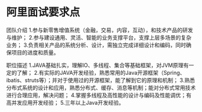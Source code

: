 # 阿里面试要求点
团队介绍
1.参与新零售增值系统（金融，交易，内容，互动），和技术产品的研发与维护；
2.参与建设通用、灵活、智能的业务支撑平台，支撑上层多场景的复杂业务；
3.负责相关产品的系统分析、设计，需独立完成详细设计和编码，同时确保项目的进度和质量。


职位描述
1.JAVA基础扎实，理解IO、多线程、集合等基础框架，对JVM原理有一定的了解；
2.有实际的JAVA开发经验，熟悉常用的Java开源框架（Spring、ibatis、struts等）；并对于使用过的开源框架，能了解到它的原理和机制；
3.熟悉分布式系统的设计和应用，熟悉分布式、缓存、消息等机制；能对分布式常用技术进行合理应用，解决问题；
4.掌握多线程及高性能的设计与编码及性能调优；有高并发应用开发经验；
5.三年以上Java开发经验。

